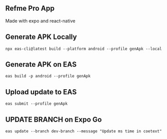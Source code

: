 ## Refme Pro App
Made with expo and react-native

## Generate APK Locally
``npx eas-cli@latest build --platform android --profile genApk --local``

## Generate APK on EAS
``eas build -p android --profile genApk``

## Upload update to EAS
``eas submit --profile genApk``

## UPDATE BRANCH on Expo Go
``eas update --branch dev-branch --message "Update ms time in coetext"``
